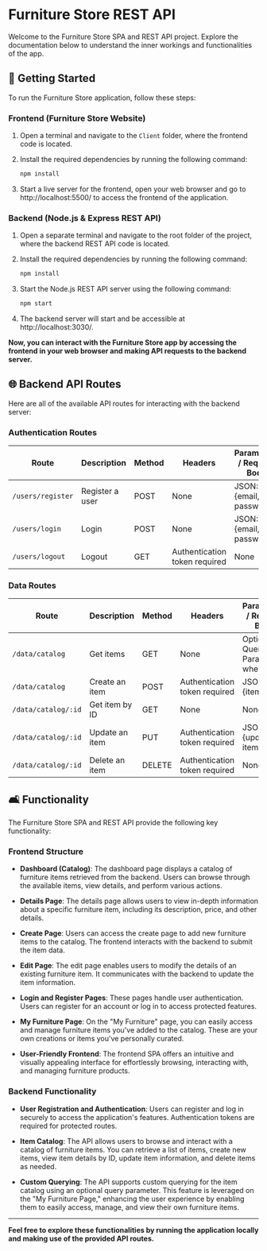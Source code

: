 # Furniture Store REST API

Welcome to the Furniture Store SPA and REST API project. Explore the documentation below to understand the inner workings and functionalities of the app.

## 🚀 Getting Started

To run the Furniture Store application, follow these steps:

### Frontend (Furniture Store Website)

1. Open a terminal and navigate to the `Client` folder, where the frontend code is located.

2. Install the required dependencies by running the following command:

    ```bash
    npm install
    ```

3. Start a live server for the frontend, open your web browser and go to http://localhost:5500/ to access the frontend of the application.

### Backend (Node.js & Express REST API)

1. Open a separate terminal and navigate to the root folder of the project, where the backend REST API code is located.

2. Install the required dependencies by running the following command:

    ```bash
    npm install
    ```

3. Start the Node.js REST API server using the following command:

    ```bash
    npm start
    ```

4. The backend server will start and be accessible at http://localhost:3030/.

**Now, you can interact with the Furniture Store app by accessing the frontend in your web browser and making API requests to the backend server.**

## 🌐 Backend API Routes

Here are all of the available API routes for interacting with the backend server:

### Authentication Routes

| Route             | Description     | Method | Headers                       | Parameters / Request Body |
| ----------------- | --------------- | ------ | ----------------------------- | ------------------------- |
| `/users/register` | Register a user | POST   | None                          | JSON: {email, password}   |
| `/users/login`    | Login           | POST   | None                          | JSON: {email, password}   |
| `/users/logout`   | Logout          | GET    | Authentication token required | None                      |

### Data Routes

| Route               | Description    | Method | Headers                       | Parameters / Request Body       |
| ------------------- | -------------- | ------ | ----------------------------- | ------------------------------- |
| `/data/catalog`     | Get items      | GET    | None                          | Optional Query Parameter: where |
| `/data/catalog`     | Create an item | POST   | Authentication token required | JSON: {item data}               |
| `/data/catalog/:id` | Get item by ID | GET    | None                          | None                            |
| `/data/catalog/:id` | Update an item | PUT    | Authentication token required | JSON: {updated item data}       |
| `/data/catalog/:id` | Delete an item | DELETE | Authentication token required | None                            |

## 🛋️ Functionality

The Furniture Store SPA and REST API provide the following key functionality:

### Frontend Structure

-   **Dashboard (Catalog)**: The dashboard page displays a catalog of furniture items retrieved from the backend. Users can browse through the available items, view details, and perform various actions.

-   **Details Page**: The details page allows users to view in-depth information about a specific furniture item, including its description, price, and other details.

-   **Create Page**: Users can access the create page to add new furniture items to the catalog. The frontend interacts with the backend to submit the item data.

-   **Edit Page**: The edit page enables users to modify the details of an existing furniture item. It communicates with the backend to update the item information.

-   **Login and Register Pages**: These pages handle user authentication. Users can register for an account or log in to access protected features.

-   **My Furniture Page**: On the "My Furniture" page, you can easily access and manage furniture items you've added to the catalog. These are your own creations or items you've personally curated.

-   **User-Friendly Frontend**: The frontend SPA offers an intuitive and visually appealing interface for effortlessly browsing, interacting with, and managing furniture products.

### Backend Functionality

-   **User Registration and Authentication**: Users can register and log in securely to access the application's features. Authentication tokens are required for protected routes.

-   **Item Catalog**: The API allows users to browse and interact with a catalog of furniture items. You can retrieve a list of items, create new items, view item details by ID, update item information, and delete items as needed.

-   **Custom Querying**: The API supports custom querying for the item catalog using an optional query parameter. This feature is leveraged on the "My Furniture Page," enhancing the user experience by enabling them to easily access, manage, and view their own furniture items.

---

**Feel free to explore these functionalities by running the application locally and making use of the provided API routes.**
